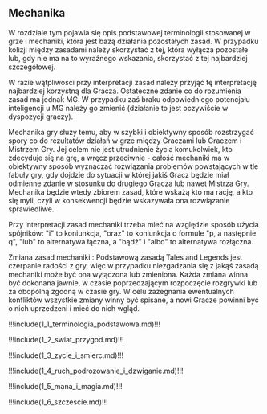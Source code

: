 ## Mechanika

W rozdziale tym pojawia się opis podstawowej terminologii stosowanej w grze i mechaniki, która jest bazą działania pozostałych zasad. W przypadku kolizji między zasadami należy skorzystać z tej, która wyłącza pozostałe lub, gdy nie ma na to wyraźnego wskazania, skorzystać z tej najbardziej szczegółowej.

W razie wątpliwości przy interpretacji zasad należy przyjąć tę interpretację najbardziej korzystną dla Gracza. Ostateczne zdanie co do rozumienia zasad ma jednak MG. W przypadku zaś braku odpowiedniego potencjału inteligencji u MG należy go zmienić (działanie to jest oczywiście w dyspozycji graczy).

Mechanika gry służy temu, aby w szybki i obiektywny sposób rozstrzygać spory co do rezultatów działań w grze między Graczami lub Graczem i Mistrzem Gry. Jej celem nie jest utrudnienie życia komukolwiek, kto zdecyduje się na grę, a wręcz przeciwnie - całość mechaniki ma w obiektywny sposób wyznaczać rozwiązania problemów powstających w tle fabuły gry, gdy dojdzie do sytuacji w której jakiś Gracz będzie miał odmienne zdanie w stosunku do drugiego Gracza lub nawet Mistrza Gry. Mechanika będzie wtedy zbiorem zasad, które wskażą kto ma rację, a kto się myli, czyli w konsekwencji będzie wskazywała ona rozwiązanie sprawiedliwe.

Przy interpretacji zasad mechaniki trzeba mieć na względzie sposób użycia spójników: "i" to koniunkcja, "oraz" to koniunkcja o formule "p, a następnie q", "lub" to alternatywa łączna, a "bądź" i "albo" to alternatywa rozłączna.

Zmiana zasad mechaniki
: Podstawową zasadą Tales and Legends jest czerpanie radości z gry, więc w przypadku niezgadzania się z jakąś zasadą mechaniki może być ona wyłączona lub zmieniona. Każda zmiana winna być dokonana jawnie, w czasie poprzedzającym rozpoczęcie rozgrywki lub za obopólną zgodną w czasie gry. W celu zażegnania ewentualnych konfliktów wszystkie zmiany winny być spisane, a nowi Gracze powinni być o nich uprzedzeni i mieć do nich wgląd.

!!!include(1_1_terminologia_podstawowa.md)!!!

!!!include(1_2_swiat_przygod.md)!!!

!!!include(1_3_zycie_i_smierc.md)!!!

!!!include(1_4_ruch_podrozowanie_i_dzwiganie.md)!!!

!!!include(1_5_mana_i_magia.md)!!!

!!!include(1_6_szczescie.md)!!!
